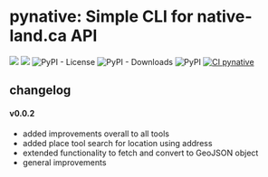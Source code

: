 # pynative: Simple CLI for native-land.ca API

![](https://tokei.rs/b1/github/samapriya/pynative?category=code)
![](https://tokei.rs/b1/github/samapriya/pynative?category=files)
![PyPI - License](https://img.shields.io/pypi/l/pynative)
![PyPI - Downloads](https://img.shields.io/pypi/dm/pynative)
![PyPI](https://img.shields.io/pypi/v/pynative)
[![CI pynative](https://github.com/samapriya/pynative/actions/workflows/main.yml/badge.svg)](https://github.com/samapriya/pynative/actions/workflows/main.yml)

## changelog

#### v0.0.2
- added improvements overall to all tools
- added place tool search for location using address
- extended functionality to fetch and convert to GeoJSON object
- general improvements
